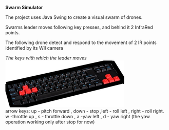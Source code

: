 **Swarm Simulator**


The project uses Java Swing to create a visual swarm of drones.

Swarms leader moves following key presses, and behind it 2 InfraRed points.

The following drone detect and respond to the movement of 2 IR points identified by its WII camera

*The keys with which the leader moves*<br />
![keys](https://github.com/ZaharAd/SwarmSimulator/blob/master/src/gui/leaderDirection/keyboard.jpg)<br />
arrow keys: up - pitch forward , down - stop ,left - roll left , right - roll right.<br />
w -throttle up , s - throttle down , a -yaw left , d - yaw right (the yaw operation working only after stop for now)
